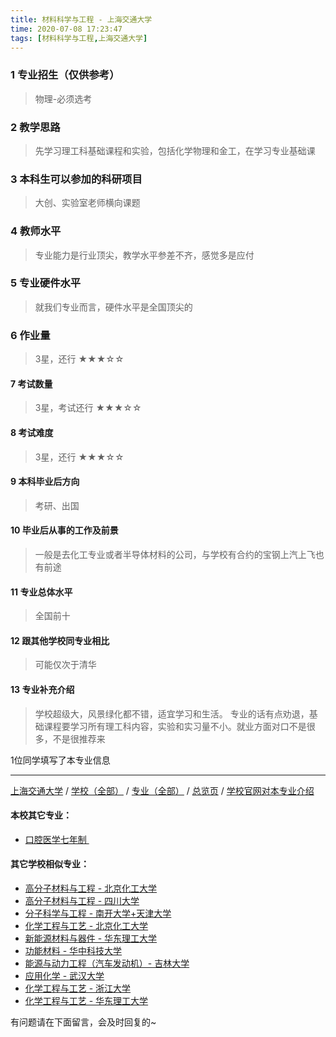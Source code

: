 ```yaml
---
title: 材料科学与工程 - 上海交通大学
time: 2020-07-08 17:23:47
tags: [材料科学与工程,上海交通大学]
---
```

### 1 专业招生（仅供参考）  
> 物理-必须选考


### 2 教学思路
> 先学习理工科基础课程和实验，包括化学物理和金工，在学习专业基础课


### 3 本科生可以参加的科研项目
>  大创、实验室老师横向课题


### 4 教师水平
> 专业能力是行业顶尖，教学水平参差不齐，感觉多是应付


### 5 专业硬件水平
> 就我们专业而言，硬件水平是全国顶尖的


### 6 作业量
>3星，还行
★★★☆☆


#### 7 考试数量
>3星，考试还行
★★★☆☆



#### 8 考试难度
>3星，还行
★★★☆☆


#### 9 本科毕业后方向
> 考研、出国


#### 10 毕业后从事的工作及前景
> 一般是去化工专业或者半导体材料的公司，与学校有合约的宝钢上汽上飞也有前途


#### 11 专业总体水平
> 全国前十


#### 12 跟其他学校同专业相比
>可能仅次于清华 


#### 13 专业补充介绍
> 学校超级大，风景绿化都不错，适宜学习和生活。
专业的话有点劝退，基础课程要学习所有理工科内容，实验和实习量不小。就业方面对口不是很多，不是很推荐来

1位同学填写了本专业信息
***
[上海交通大学](https://univgo.github.io/2020/07/08/上海交通大学) / [学校（全部）](https://univgo.github.io/2020/07/08/3efa6bcca419) / [专业（全部）](https://univgo.github.io/2020/07/08/2d4c6d3552c2) / [总览页](https://univgo.github.io/2020/07/08/445daeb4fa00) / [学校官网对本专业介绍](http://smse.sjtu.edu.cn/)
#### 本校其它专业：
- [口腔医学七年制 ](https://univgo.github.io/2020/07/08/563f4bf857b0)

#### 其它学校相似专业：
- [高分子材料与工程 - 北京化工大学](https://univgo.github.io/2020/07/08/077d326808ab)
- [高分子材料与工程 - 四川大学](https://univgo.github.io/2020/07/08/81f8ee185b5e )
- [分子科学与工程 - 南开大学+天津大学](https://univgo.github.io/2020/07/08/ef2a80f7bcd1) 
- [化学工程与工艺 - 北京化工大学](https://univgo.github.io/2020/07/08/27057f73c283 )
- [新能源材料与器件 - 华东理工大学](https://univgo.github.io/2020/07/08/5c64dcf7f680)
- [功能材料 - 华中科技大学](https://univgo.github.io/2020/07/08/5fd0d99fa322)
- [能源与动力工程（汽车发动机）- 吉林大学](https://univgo.github.io/2020/07/08/f0f5062075b3)
- [应用化学 - 武汉大学](https://univgo.github.io/2020/07/08/111bbd38bb69)
- [化学工程与工艺 - 浙江大学](https://univgo.github.io/2020/07/08/089b04ed4213)
- [化学工程与工艺 - 华东理工大学](https://univgo.github.io/2020/07/08/01ff842a6f1f)

有问题请在下面留言，会及时回复的~